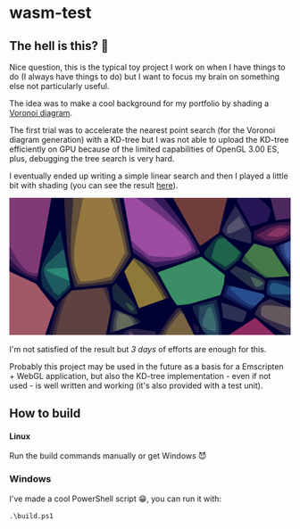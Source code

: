 # wasm-test

## The hell is this? 🤨

Nice question, this is the typical toy project I work on when I have things to do (I always have things to do) but I want to focus my brain on something else not particularly useful.

The idea was to make a cool background for my portfolio by shading a [Voronoi diagram](https://it.wikipedia.org/wiki/Diagramma_di_Voronoi).

The first trial was to accelerate the nearest point search (for the Voronoi diagram generation) with a KD-tree but I was not able to upload the KD-tree efficiently on GPU because of the limited capabilities of OpenGL 3.00 ES, plus, debugging the tree search is very hard.

I eventually ended up writing a simple linear search and then I played a little bit with shading (you can see the result [here](https://loryruta.github.io/wasm-test)).

![:/](./screenshots/voronoi1.png)

I'm not satisfied of the result but _3 days_ of efforts are enough for this.

Probably this project may be used in the future as a basis for a Emscripten + WebGL application, but also the KD-tree implementation - even if not used - is well written and working (it's also provided with a test unit).

## How to build

#### Linux

Run the build commands manually or get Windows 😈

### Windows

I've made a cool PowerShell script 😁, you can run it with:

```
.\build.ps1
```
